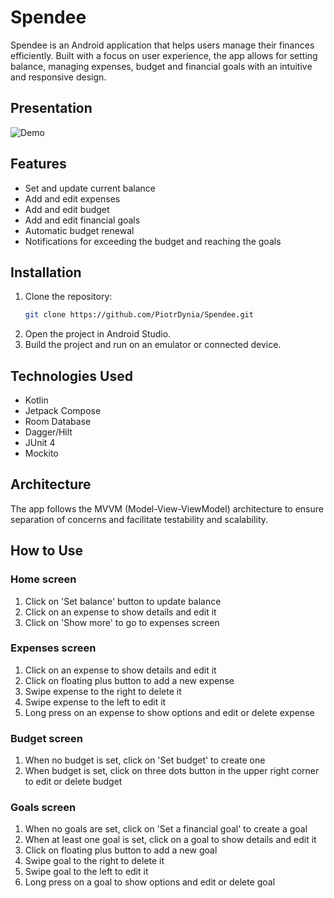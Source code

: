 # Spendee

Spendee is an Android application that helps users manage their finances efficiently. Built with a focus on user experience, the app allows for setting balance, managing expenses, budget and financial goals with an intuitive and responsive design.

## Presentation

![Demo](demo/Navigation.gif)

## Features
- Set and update current balance
- Add and edit expenses
- Add and edit budget
- Add and edit financial goals
- Automatic budget renewal
- Notifications for exceeding the budget and reaching the goals

## Installation

1. Clone the repository:
   ```bash
   git clone https://github.com/PiotrDynia/Spendee.git
   ```
2. Open the project in Android Studio.
3. Build the project and run on an emulator or connected device.

## Technologies Used

- Kotlin
- Jetpack Compose
- Room Database
- Dagger/Hilt
- JUnit 4
- Mockito

## Architecture

The app follows the MVVM (Model-View-ViewModel) architecture to ensure separation of concerns and facilitate testability and scalability.

## How to Use

### Home screen
1. Click on 'Set balance' button to update balance
2. Click on an expense to show details and edit it
3. Click on 'Show more' to go to expenses screen

### Expenses screen
1. Click on an expense to show details and edit it
2. Click on floating plus button to add a new expense
3. Swipe expense to the right to delete it
4. Swipe expense to the left to edit it
5. Long press on an expense to show options and edit or delete expense

### Budget screen
1. When no budget is set, click on 'Set budget' to create one
2. When budget is set, click on three dots button in the upper right corner to edit or delete budget

### Goals screen
1. When no goals are set, click on 'Set a financial goal' to create a goal
2. When at least one goal is set, click on a goal to show details and edit it
3. Click on floating plus button to add a new goal
4. Swipe goal to the right to delete it
5. Swipe goal to the left to edit it
6. Long press on a goal to show options and edit or delete goal